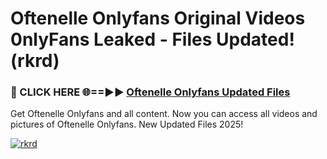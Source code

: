 # Oftenelle Onlyfans Original Videos 0nlyFans Leaked - Files Updated! (rkrd)

<h3>🔴 CLICK HERE 🌐==►► <a href="https://tinyurl.com/2m67pmp6" rel="nofollow">Oftenelle Onlyfans Updated Files</a></h3>

Get Oftenelle Onlyfans and all content. Now you can access all videos and pictures of Oftenelle Onlyfans. New Updated Files 2025!

[![rkrd](https://i.imgur.com/H4QAA4z.gif)](https://tinyurl.com/2m67pmp6)